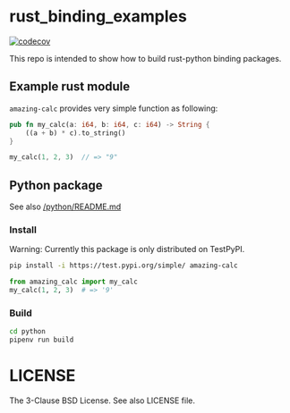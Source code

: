 # rust_binding_examples

[![codecov](https://codecov.io/gh/kitsuyui/rust_binding_examples/branch/main/graph/badge.svg?token=MVD7SO576O)](https://codecov.io/gh/kitsuyui/rust_binding_examples)

This repo is intended to show how to build rust-python binding packages.

## Example rust module

`amazing-calc` provides very simple function as following:

```rust
pub fn my_calc(a: i64, b: i64, c: i64) -> String {
    ((a + b) * c).to_string()
}
```

```rust
my_calc(1, 2, 3)  // => "9"
```

## Python package

See also [/python/README.md](/python/README.md)

### Install

Warning: Currently this package is only distributed on TestPyPI.

```sh
pip install -i https://test.pypi.org/simple/ amazing-calc
```

```python
from amazing_calc import my_calc
my_calc(1, 2, 3)  # => '9'
```

### Build

```sh
cd python
pipenv run build
```

# LICENSE

The 3-Clause BSD License. See also LICENSE file.
